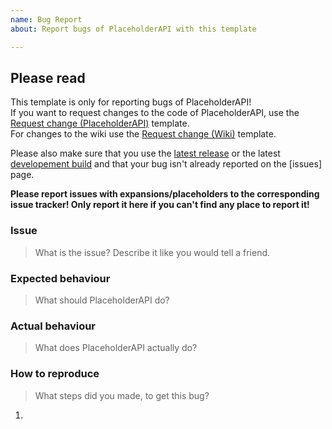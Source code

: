 ```yaml
---
name: Bug Report  
about: Report bugs of PlaceholderAPI with this template

---
```


[Request change (Wiki)]: https://github.com/PlaceholderAPI/PlaceholderAPI/issues/new?template=change_request_wiki.md
[Request change (PlaceholderAPI)]: https://github.com/PlaceholderAPI/PlaceholderAPI/issues/new?template=change_request_placeholderapi.md
[Spigot]: https://www.spigotmc.org/resources/6245/
[Jenkins]: http://ci.extendedclip.com/job/PlaceholderAPI/
[issue]: https://github.com/PlaceholderAPI/PlaceholderAPI/issues

## Please read
This template is only for reporting bugs of PlaceholderAPI!  
If you want to request changes to the code of PlaceholderAPI, use the [Request change (PlaceholderAPI)] template.  
For changes to the wiki use the [Request change (Wiki)] template.

Please also make sure that you use the [latest release][Spigot] or the latest [developement build][Jenkins] and that your bug isn't already reported on the [issues] page.

**Please report issues with expansions/placeholders to the corresponding issue tracker! Only report it here if you can't find any place to report it!**

### Issue
> What is the issue? Describe it like you would tell a friend.
<!-- Please type below this like -->


### Expected behaviour
> What should PlaceholderAPI do?
<!-- Please type below this like -->


### Actual behaviour
> What does PlaceholderAPI actually do?
<!-- Please type below this like -->


### How to reproduce
> What steps did you made, to get this bug?
<!-- Please type below this like -->
1. 
